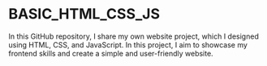 # BASIC_HTML_CSS_JS
In this GitHub repository, 
I share my own website project, which I designed using HTML, CSS, and JavaScript. 
In this project, I aim to showcase my frontend skills and create a simple and user-friendly website.
